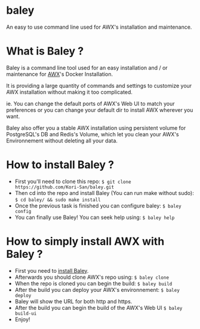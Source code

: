 # baley
An easy to use command line used for AWX's installation and maintenance.

# What is Baley ?
Baley is a command line tool used for an easy installation and / or maintenance for [AWX](https://github.com/ansible/awx#readme)'s Docker Installation.

It is providing a large quantity of commands and settings to customize your AWX installation without making it too complicated.

ie. You can change the default ports of AWX's Web UI to match your preferences or you can change your default dir to install AWX wherever you want.

Baley also offer you a stable AWX installation using persistent volume for PostgreSQL's DB and Redis's Volume, which let you clean your AWX's Environnement without deleting all your data.

# How to install Baley ?
- First you'll need to clone this repo: ```$ git clone https://github.com/Kori-San/baley.git```
- Then cd into the repo and install Baley (You can run make without sudo): ```$ cd baley/ && sudo make install```
- Once the previous task is finished you can configure baley: ```$ baley config```
- You can finally use Baley! You can seek help using: ```$ baley help```

# How to simply install AWX with Baley ?
- First you need to [install Baley]().
- Afterwards you should clone AWX's repo using: ```$ baley clone```
- When the repo is cloned you can begin the build: ```$ baley build```
- After the build you can deploy your AWX's environnement: ```$ baley deploy```
- Baley will show the URL for both http and https.
- After the build you can begin the build of the AWX's Web UI ```$ baley build-ui```
- Enjoy!
